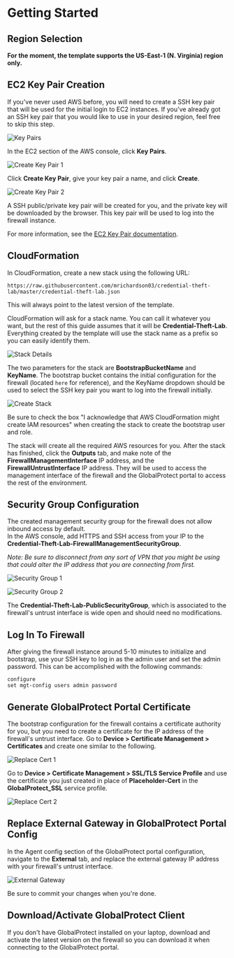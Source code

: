 <h1>Getting Started</h1>

## Region Selection

**For the moment, the template supports the US-East-1 (N. Virginia) region only.**

## EC2 Key Pair Creation

If you've never used AWS before, you will need to create a SSH key pair that 
will be used for the initial login to EC2 instances.  If you've already got an 
SSH key pair that you would like to use in your desired region, feel free to 
skip this step.

![Key Pairs](img/getting_started/key_pairs.png)

In the EC2 section of the AWS console, click **Key Pairs**.

![Create Key Pair 1](img/getting_started/create_key_pair_1.png)

Click **Create Key Pair**, give your key pair a name, and click **Create**.

![Create Key Pair 2](img/getting_started/create_key_pair_2.png)

A SSH public/private key pair will be created for you, and the private key 
will be downloaded by the browser.  This key pair will be used to log into the firewall instance.  

For more information, see the [EC2 Key Pair documentation](https://docs.aws.amazon.com/AWSEC2/latest/UserGuide/ec2-key-pairs.html?icmpid=docs_ec2_console>).

## CloudFormation

In CloudFormation, create a new stack using the following URL:

``https://raw.githubusercontent.com/mrichardson03/credential-theft-lab/master/credential-theft-lab.json``

This will always point to the latest version of the template.

CloudFormation will ask for a stack name.  You can call it whatever you want, but the rest of this 
guide assumes that it will be **Credential-Theft-Lab**.  Everything created by the template will 
use the stack name as a prefix so you can easily identify them.

![Stack Details](img/getting_started/stack_details.png)

The two parameters for the stack are **BootstrapBucketName** and **KeyName**.  The bootstrap bucket 
contains the initial configuration for the firewall (located ``here`` for reference), and the 
KeyName dropdown should be used to select the SSH key pair you want to log into the firewall 
initially.

![Create Stack](img/getting_started/create_stack.png)

Be sure to check the box "I acknowledge that AWS CloudFormation might create IAM resources" when 
creating the stack to create the bootstrap user and role.

The stack will create all the required AWS resources for you.  After the stack has finished, click 
the **Outputs** tab, and make note of the **FirewallManagementInterface** IP address, and the 
**FirewallUntrustInterface** IP address.  They will be used to access the management interface of 
the firewall and the GlobalProtect portal to access the rest of the environment.

## Security Group Configuration

The created management security group for the firewall does not allow inbound access by default.  
In the AWS console, add HTTPS and SSH access from your IP to the 
**Credential-Theft-Lab-FirewallManagementSecurityGroup**.

*Note: Be sure to disconnect from any
sort of VPN that you might be using that could alter the IP address that you are connecting from
first.*

![Security Group 1](img/getting_started/security_group_1.png)

![Security Group 2](img/getting_started/security_group_2.png)

The **Credential-Theft-Lab-PublicSecurityGroup**, which is associated to the firewall's untrust 
interface is wide open and should need no modifications.

## Log In To Firewall

After giving the firewall instance around 5-10 minutes to initialize and bootstrap, use your SSH key 
to log in as the admin user and set the admin password.  This can be accomplished with the following
commands:

```
configure
set mgt-config users admin password
```

## Generate GlobalProtect Portal Certificate

The bootstrap configuration for the firewall contains a certificate authority for you, but you need 
to create a certificate for the IP address of the firewall's untrust interface.  Go to **Device > 
Certificate Management > Certificates** and create one similar to the following.

![Replace Cert 1](img/getting_started/generate_cert_1.png)

Go to **Device > Certificate Management > SSL/TLS Service Profile** and use the certificate you just
created in place of **Placeholder-Cert** in the **GlobalProtect_SSL** service profile.

![Replace Cert 2](img/getting_started/generate_cert_2.png)

## Replace External Gateway in GlobalProtect Portal Config

In the Agent config section of the GlobalProtect portal configuration, navigate to the **External**
tab, and replace the external gateway IP address with your firewall's untrust interface.

![External Gateway](img/getting_started/external_gateway.png)

Be sure to commit your changes when you're done.

## Download/Activate GlobalProtect Client

If you don't have GlobalProtect installed on your laptop, download and activate the latest version 
on the firewall so you can download it when connecting to the GlobalProtect portal.
